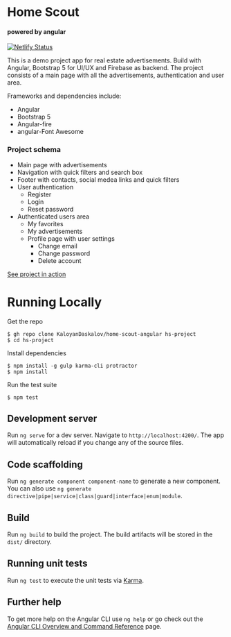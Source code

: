 # Home Scout

<h4>powered by angular</h4>

[![Netlify Status](https://api.netlify.com/api/v1/badges/d0ad81bc-295b-4e53-9e8d-da71bdc37c54/deploy-status)](https://app.netlify.com/sites/hscout/deploys)

This is a demo project app for real estate advertisements. Build with Angular, Bootstrap 5 for UI/UX and Firebase as backend. The project consists of a main page with all the advertisements, authentication and user area.

Frameworks and dependencies include:

- Angular
- Bootstrap 5
- Angular-fire
- angular-Font Awesome

<h3>Project schema</h3>

<ul>
    <li>Main page with advertisements</li>
    <li>Navigation with quick filters and search box</li>
    <li>Footer with contacts, social medea links and quick filters</li>
    <li>User authentication
        <ul>
            <li>Register</li>
            <li>Login</li>
            <li>Reset password</li>
        </ul>
    </li>
    <li>Authenticated users area
          <ul>
            <li>My favorites</li>
            <li>My advertisements</li>
            <li>Profile page with user settings
                <ul>
                    <li>Change email</li>
                    <li>Change password</li>
                    <li>Delete account</li>
                </ul>
            </li>
        </ul>
    </li>
</ul>

[See project in action](https://hscout.netlify.app)

# Running Locally

Get the repo

    $ gh repo clone KaloyanDaskalov/home-scout-angular hs-project
    $ cd hs-project

Install dependencies

    $ npm install -g gulp karma-cli protractor
    $ npm install

Run the test suite

    $ npm test

## Development server

Run `ng serve` for a dev server. Navigate to `http://localhost:4200/`. The app will automatically reload if you change any of the source files.

## Code scaffolding

Run `ng generate component component-name` to generate a new component. You can also use `ng generate directive|pipe|service|class|guard|interface|enum|module`.

## Build

Run `ng build` to build the project. The build artifacts will be stored in the `dist/` directory.

## Running unit tests

Run `ng test` to execute the unit tests via [Karma](https://karma-runner.github.io).

## Further help

To get more help on the Angular CLI use `ng help` or go check out the [Angular CLI Overview and Command Reference](https://angular.io/cli) page.
